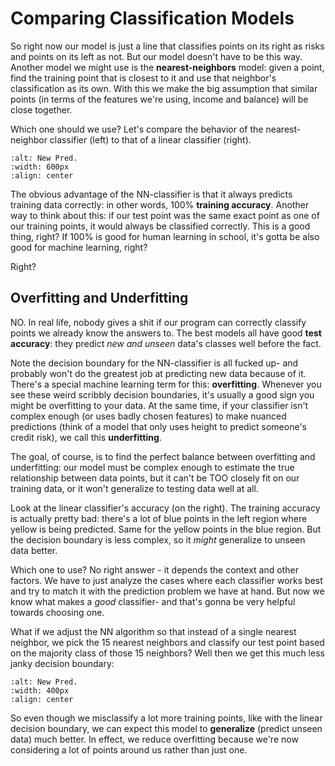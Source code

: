 # Comparing Classification Models

So right now our model is just a line that classifies points on its right as risks and points on its left as not. But our model doesn't have to be this way. Another model we might use is the __nearest-neighbors__ model: given a point, find the training point that is closest to it and use that neighbor's classification as its own. With this we make the big assumption that similar points (in terms of the features we're using, income and balance) will be close together. 

Which one should we use? Let's compare the behavior of the nearest-neighbor classifier (left) to that of a linear classifier (right).

```{image} pictures/NNvsLinear.png
:alt: New Pred.
:width: 600px
:align: center
```

The obvious advantage of the NN-classifier is that it always predicts training data correctly: in other words, 100% __training accuracy__. Another way to think about this: if our test point was the same exact point as one of our training points, it would always be classified correctly. This is a good thing, right? If 100% is good for human learning in school, it's gotta be also good for machine learning, right? 

Right? 

## Overfitting and Underfitting

NO. In real life, nobody gives a shit if our program can correctly classify points we already know the answers to. The best models all have good __test accuracy__: they predict _new and unseen_ data's classes well before the fact.  

Note the decision boundary for the NN-classifier is all fucked up- and probably won't do the greatest job at predicting new data because of it. There's a special machine learning term for this: __overfitting__. Whenever you see these weird scribbly decision boundaries, it's usually a good sign you might be overfitting to your data. At the same time, if your classifier isn't complex enough (or uses badly chosen features) to make nuanced predictions (think of a model that only uses height to predict someone's credit risk), we call this __underfitting__. 

The goal, of course, is to find the perfect balance between overfitting and underfitting: our model must be complex enough to estimate the true relationship between data points, but it can't be TOO closely fit on our training data, or it won't generalize to testing data well at all. 

Look at the linear classifier's accuracy (on the right). The training accuracy is actually pretty bad: there's a lot of blue points in the left region where yellow is being predicted. Same for the yellow points in the blue region. But the decision boundary is less complex, so it _might_ generalize to unseen data better. 

Which one to use? No right answer - it depends the context and other factors. We have to just analyze the cases where each classifier works best and try to match it with the prediction problem we have at hand. But now we know what makes a _good_ classifier- and that's gonna be very helpful towards choosing one.

What if we adjust the NN algorithm so that instead of a single nearest neighbor, we pick the 15 nearest neighbors and classify our test point based on the majority class of those 15 neighbors? Well then we get this much less janky decision boundary:

```{image} pictures/NN15.png
:alt: New Pred.
:width: 400px
:align: center
```

So even though we misclassify a lot more training points, like with the linear decision boundary, we can expect this model to __generalize__ (predict unseen data) much better. In effect, we reduce overfitting because we're now considering a lot of points around us rather than just one. 